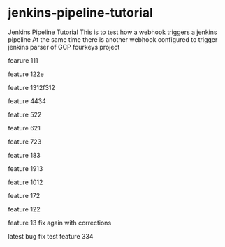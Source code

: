 # jenkins-pipeline-tutorial
Jenkins Pipeline Tutorial
 This is to test how a webhook triggers a jenkins pipeline
 At the same time there is another webhook configured to trigger jenkins parser of GCP fourkeys project 

fearure 111

feature 122e


feature 1312f312

feature 4434

feature 522

feature 621

feature 723

feature 183

feature 1913


feature 1012


feature 172


feature 122

feature 13 fix again with corrections

latest bug fix
test
feature 334
